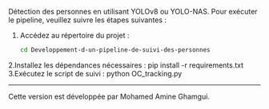Détection des personnes en utilisant YOLOv8 ou YOLO-NAS. Pour exécuter le pipeline, veuillez suivre les étapes suivantes :

1. Accédez au répertoire du projet :
   ```bash
   cd Developpement-d-un-pipeline-de-suivi-des-personnes
2.Installez les dépendances nécessaires :
   pip install -r requirements.txt
3.Exécutez le script de suivi :
   python OC_tracking.py

---
Cette version est développée par Mohamed Amine Ghamgui.
